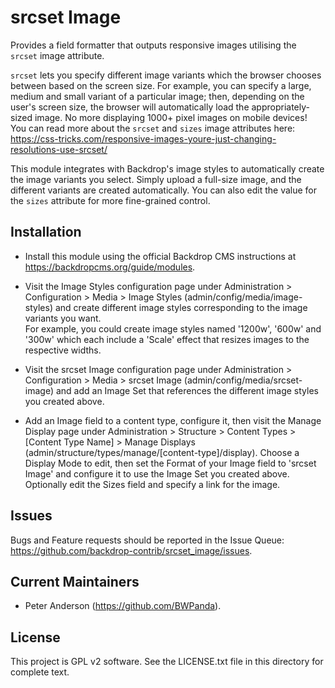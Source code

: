 srcset Image
============

Provides a field formatter that outputs responsive images utilising the `srcset`
image attribute.

`srcset` lets you specify different image variants which the browser chooses
between based on the screen size. For example, you can specify a large, medium
and small variant of a particular image; then, depending on the user's screen
size, the browser will automatically load the appropriately-sized image. No more
displaying 1000+ pixel images on mobile devices!  
You can read more about the `srcset` and `sizes` image attributes here:
https://css-tricks.com/responsive-images-youre-just-changing-resolutions-use-srcset/

This module integrates with Backdrop's image styles to automatically create the
image variants you select. Simply upload a full-size image, and the different
variants are created automatically. You can also edit the value for the `sizes`
attribute for more fine-grained control.

Installation
------------

- Install this module using the official Backdrop CMS instructions at
  https://backdropcms.org/guide/modules.

- Visit the Image Styles configuration page under Administration >
  Configuration > Media > Image Styles (admin/config/media/image-styles) and
  create different image styles corresponding to the image variants you want.  
  For example, you could create image styles named '1200w', '600w' and '300w'
  which each include a 'Scale' effect that resizes images to the respective
  widths.

- Visit the srcset Image configuration page under Administration >
  Configuration > Media > srcset Image (admin/config/media/srcset-image) and add
  an Image Set that references the different image styles you created above.

- Add an Image field to a content type, configure it, then visit the Manage
  Display page under Administration > Structure > Content Types > [Content Type
  Name] > Manage Displays (admin/structure/types/manage/[content-type]/display).
  Choose a Display Mode to edit, then set the Format of your Image field to
  'srcset Image' and configure it to use the Image Set you created above.
  Optionally edit the Sizes field and specify a link for the image.

Issues
------

Bugs and Feature requests should be reported in the Issue Queue:
https://github.com/backdrop-contrib/srcset_image/issues.

Current Maintainers
-------------------

- Peter Anderson (https://github.com/BWPanda).

License
-------

This project is GPL v2 software. See the LICENSE.txt file in this directory for
complete text.

